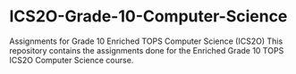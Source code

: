 # ICS2O-Grade-10-Computer-Science
Assignments for Grade 10 Enriched TOPS Computer Science (ICS2O)
This repository contains the assignments done for the Enriched Grade 10 TOPS ICS2O Computer Science course.
